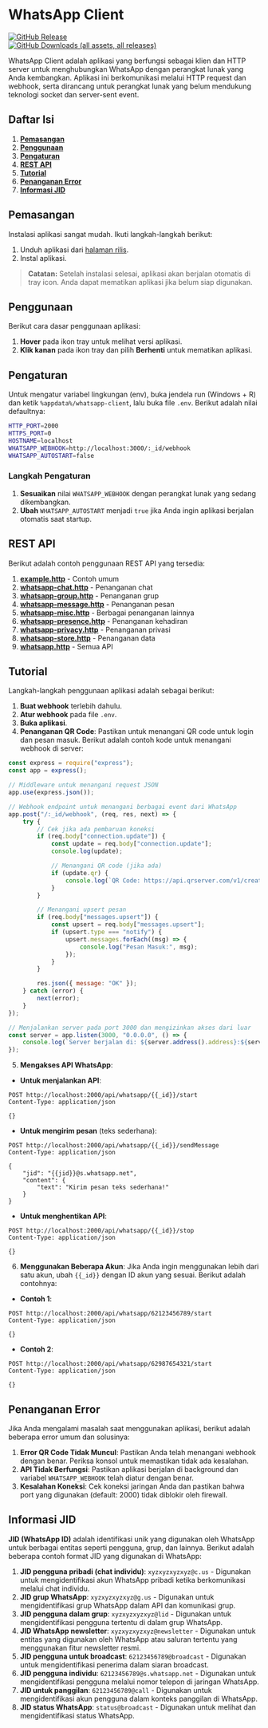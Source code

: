 # WhatsApp Client

[![GitHub Release](https://img.shields.io/github/v/release/ndiing/whatsapp-client)](https://github.com/ndiing/whatsapp-client/releases)  
[![GitHub Downloads (all assets, all releases)](https://img.shields.io/github/downloads/ndiing/whatsapp-client/total)](https://github.com/ndiing/whatsapp-client/releases)

WhatsApp Client adalah aplikasi yang berfungsi sebagai klien dan HTTP server untuk menghubungkan WhatsApp dengan perangkat lunak yang Anda kembangkan. Aplikasi ini berkomunikasi melalui HTTP request dan webhook, serta dirancang untuk perangkat lunak yang belum mendukung teknologi socket dan server-sent event.

## Daftar Isi

1.  **[Pemasangan](#pemasangan)**
2.  **[Penggunaan](#penggunaan)**
3.  **[Pengaturan](#pengaturan)**
4.  **[REST API](#rest-api)**
5.  **[Tutorial](#tutorial)**
6.  **[Penanganan Error](#penanganan-error)**
7.  **[Informasi JID](#informasi-jid)**

## Pemasangan

Instalasi aplikasi sangat mudah. Ikuti langkah-langkah berikut:

1. Unduh aplikasi dari [halaman rilis](https://github.com/ndiing/whatsapp-client/releases).
2. Instal aplikasi.

> **Catatan:** Setelah instalasi selesai, aplikasi akan berjalan otomatis di tray icon. Anda dapat mematikan aplikasi jika belum siap digunakan.

## Penggunaan

Berikut cara dasar penggunaan aplikasi:

1. **Hover** pada ikon tray untuk melihat versi aplikasi.
2. **Klik kanan** pada ikon tray dan pilih **Berhenti** untuk mematikan aplikasi.

## Pengaturan

Untuk mengatur variabel lingkungan (env), buka jendela run (Windows + R) dan ketik `%appdata%/whatsapp-client`, lalu buka file `.env`. Berikut adalah nilai defaultnya:

```bash
HTTP_PORT=2000
HTTPS_PORT=0
HOSTNAME=localhost
WHATSAPP_WEBHOOK=http://localhost:3000/:_id/webhook
WHATSAPP_AUTOSTART=false
```

### Langkah Pengaturan

1. **Sesuaikan** nilai `WHATSAPP_WEBHOOK` dengan perangkat lunak yang sedang dikembangkan.
2. **Ubah** `WHATSAPP_AUTOSTART` menjadi `true` jika Anda ingin aplikasi berjalan otomatis saat startup.

## REST API

Berikut adalah contoh penggunaan REST API yang tersedia:

1. **[example.http](./http/example.http)** - Contoh umum
2. **[whatsapp-chat.http](./http/whatsapp-chat.http)** - Penanganan chat
3. **[whatsapp-group.http](./http/whatsapp-group.http)** - Penanganan grup
4. **[whatsapp-message.http](./http/whatsapp-message.http)** - Penanganan pesan
5. **[whatsapp-misc.http](./http/whatsapp-misc.http)** - Berbagai penanganan lainnya
6. **[whatsapp-presence.http](./http/whatsapp-presence.http)** - Penanganan kehadiran
7. **[whatsapp-privacy.http](./http/whatsapp-privacy.http)** - Penanganan privasi
8. **[whatsapp-store.http](./http/whatsapp-store.http)** - Penanganan data
9. **[whatsapp.http](./http/whatsapp.http)** - Semua API

## Tutorial

Langkah-langkah penggunaan aplikasi adalah sebagai berikut:

1. **Buat webhook** terlebih dahulu.
2. **Atur webhook** pada file `.env`.
3. **Buka aplikasi**.
4. **Penanganan QR Code**: Pastikan untuk menangani QR code untuk login dan pesan masuk. Berikut adalah contoh kode untuk menangani webhook di server:

```js
const express = require("express");
const app = express();

// Middleware untuk menangani request JSON
app.use(express.json());

// Webhook endpoint untuk menangani berbagai event dari WhatsApp
app.post("/:_id/webhook", (req, res, next) => {
    try {
        // Cek jika ada pembaruan koneksi
        if (req.body["connection.update"]) {
            const update = req.body["connection.update"];
            console.log(update);

            // Menangani QR code (jika ada)
            if (update.qr) {
                console.log(`QR Code: https://api.qrserver.com/v1/create-qr-code/?size=256x256&data=${encodeURIComponent(update.qr)}`);
            }
        }

        // Menangani upsert pesan
        if (req.body["messages.upsert"]) {
            const upsert = req.body["messages.upsert"];
            if (upsert.type === "notify") {
                upsert.messages.forEach((msg) => {
                    console.log("Pesan Masuk:", msg);
                });
            }
        }

        res.json({ message: "OK" });
    } catch (error) {
        next(error);
    }
});

// Menjalankan server pada port 3000 dan mengizinkan akses dari luar
const server = app.listen(3000, "0.0.0.0", () => {
    console.log(`Server berjalan di: ${server.address().address}:${server.address().port}`);
});
```

5. **Mengakses API WhatsApp**:

-   **Untuk menjalankan API**:

```http
POST http://localhost:2000/api/whatsapp/{{_id}}/start
Content-Type: application/json

{}
```

-   **Untuk mengirim pesan** (teks sederhana):

```http
POST http://localhost:2000/api/whatsapp/{{_id}}/sendMessage
Content-Type: application/json

{
    "jid": "{{jid}}@s.whatsapp.net",
    "content": {
        "text": "Kirim pesan teks sederhana!"
    }
}
```

-   **Untuk menghentikan API**:

```http
POST http://localhost:2000/api/whatsapp/{{_id}}/stop
Content-Type: application/json

{}
```

6. **Menggunakan Beberapa Akun**: Jika Anda ingin menggunakan lebih dari satu akun, ubah `{{_id}}` dengan ID akun yang sesuai. Berikut adalah contohnya:

-   **Contoh 1**:

```http
POST http://localhost:2000/api/whatsapp/62123456789/start
Content-Type: application/json

{}
```

-   **Contoh 2**:

```http
POST http://localhost:2000/api/whatsapp/62987654321/start
Content-Type: application/json

{}
```

## Penanganan Error

Jika Anda mengalami masalah saat menggunakan aplikasi, berikut adalah beberapa error umum dan solusinya:

1. **Error QR Code Tidak Muncul**: Pastikan Anda telah menangani webhook dengan benar. Periksa konsol untuk memastikan tidak ada kesalahan.
2. **API Tidak Berfungsi**: Pastikan aplikasi berjalan di background dan variabel `WHATSAPP_WEBHOOK` telah diatur dengan benar.
3. **Kesalahan Koneksi**: Cek koneksi jaringan Anda dan pastikan bahwa port yang digunakan (default: 2000) tidak diblokir oleh firewall.

## Informasi JID

**JID (WhatsApp ID)** adalah identifikasi unik yang digunakan oleh WhatsApp untuk berbagai entitas seperti pengguna, grup, dan lainnya. Berikut adalah beberapa contoh format JID yang digunakan di WhatsApp:

1.  **JID pengguna pribadi (chat individu)**: `xyzxyzxyzxyz@c.us` - Digunakan untuk mengidentifikasi akun WhatsApp pribadi ketika berkomunikasi melalui chat individu.
2.  **JID grup WhatsApp**: `xyzxyzxyzxyz@g.us` - Digunakan untuk mengidentifikasi grup WhatsApp dalam API dan komunikasi grup.
3.  **JID pengguna dalam grup**: `xyzxyzxyzxyz@lid` - Digunakan untuk mengidentifikasi pengguna tertentu di dalam grup WhatsApp.
4.  **JID WhatsApp newsletter**: `xyzxyzxyzxyz@newsletter` - Digunakan untuk entitas yang digunakan oleh WhatsApp atau saluran tertentu yang menggunakan fitur newsletter resmi.
5.  **JID pengguna untuk broadcast**: `62123456789@broadcast` - Digunakan untuk mengidentifikasi penerima dalam siaran broadcast.
6.  **JID pengguna individu**: `62123456789@s.whatsapp.net` - Digunakan untuk mengidentifikasi pengguna melalui nomor telepon di jaringan WhatsApp.
7.  **JID untuk panggilan**: `62123456789@call` - Digunakan untuk mengidentifikasi akun pengguna dalam konteks panggilan di WhatsApp.
8.  **JID status WhatsApp**: `status@broadcast` - Digunakan untuk melihat dan mengidentifikasi status WhatsApp.

